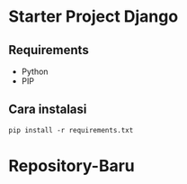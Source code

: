 # Starter Project Django

## Requirements
- Python
- PIP

## Cara instalasi
```
pip install -r requirements.txt
```
# Repository-Baru
